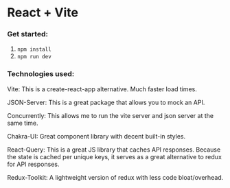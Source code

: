 # React + Vite

### Get started:

1. `npm install`
2. `npm run dev`

### Technologies used:

Vite: This is a create-react-app alternative. Much faster load times.

JSON-Server: This is a great package that allows you to mock an API.

Concurrently: This allows me to run the vite server and json server at the same time.

Chakra-UI: Great component library with decent built-in styles.

React-Query: This is a great JS library that caches API responses. Because the state is cached per unique keys, it serves as a great alternative to redux for API responses.

Redux-Toolkit: A lightweight version of redux with less code bloat/overhead.
